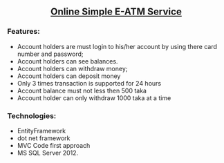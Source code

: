 <p align="center" style="font-weight: bold; font-size: 16pt; text-decoration: underline;">Online Simple E-ATM Service</p>
<h3>Features:</h3>
<ul>
<li>Account holders are must login to his/her account by using there card number and password;</li>
<li>Account holders can see balances.</li>
<li>Account holders can withdraw money;</li>
<li>Account holders can deposit money</li>
<li>Only 3 times transaction is supported for 24 hours</li>
<li>Account balance must not less then 500 taka</li>
<li>Account holder can only withdraw 1000 taka at a time</li>
</ul>
<h3>Technologies:</h3>
<ul>
<li>EntityFramework</li>
<li>dot net framework</li>
<li>MVC Code first approach</li>
<li>MS SQL Server 2012.</li>
</ul>
